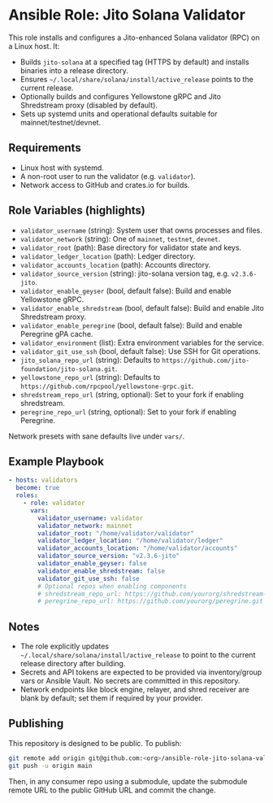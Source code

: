 # Ansible Role: Jito Solana Validator

This role installs and configures a Jito-enhanced Solana validator (RPC) on a Linux host. It:

- Builds `jito-solana` at a specified tag (HTTPS by default) and installs binaries into a release directory.
- Ensures `~/.local/share/solana/install/active_release` points to the current release.
- Optionally builds and configures Yellowstone gRPC and Jito Shredstream proxy (disabled by default).
- Sets up systemd units and operational defaults suitable for mainnet/testnet/devnet.

## Requirements

- Linux host with systemd.
- A non-root user to run the validator (e.g. `validator`).
- Network access to GitHub and crates.io for builds.

## Role Variables (highlights)

- `validator_username` (string): System user that owns processes and files.
- `validator_network` (string): One of `mainnet`, `testnet`, `devnet`.
- `validator_root` (path): Base directory for validator state and keys.
- `validator_ledger_location` (path): Ledger directory.
- `validator_accounts_location` (path): Accounts directory.
- `validator_source_version` (string): jito-solana version tag, e.g. `v2.3.6-jito`.
- `validator_enable_geyser` (bool, default false): Build and enable Yellowstone gRPC.
- `validator_enable_shredstream` (bool, default false): Build and enable Jito Shredstream proxy.
- `validator_enable_peregrine` (bool, default false): Build and enable Peregrine gPA cache.
- `validator_environment` (list): Extra environment variables for the service.
- `validator_git_use_ssh` (bool, default false): Use SSH for Git operations.
- `jito_solana_repo_url` (string): Defaults to `https://github.com/jito-foundation/jito-solana.git`.
- `yellowstone_repo_url` (string): Defaults to `https://github.com/rpcpool/yellowstone-grpc.git`.
- `shredstream_repo_url` (string, optional): Set to your fork if enabling shredstream.
- `peregrine_repo_url` (string, optional): Set to your fork if enabling Peregrine.

Network presets with sane defaults live under `vars/`.

## Example Playbook

```yaml
- hosts: validators
  become: true
  roles:
    - role: validator
      vars:
        validator_username: validator
        validator_network: mainnet
        validator_root: "/home/validator/validator"
        validator_ledger_location: "/home/validator/ledger"
        validator_accounts_location: "/home/validator/accounts"
        validator_source_version: "v2.3.6-jito"
        validator_enable_geyser: false
        validator_enable_shredstream: false
        validator_git_use_ssh: false
        # Optional repos when enabling components
        # shredstream_repo_url: https://github.com/yourorg/shredstream-proxy.git
        # peregrine_repo_url: https://github.com/yourorg/peregrine.git
```

## Notes

- The role explicitly updates `~/.local/share/solana/install/active_release` to point to the current release directory after building.
- Secrets and API tokens are expected to be provided via inventory/group vars or Ansible Vault. No secrets are committed in this repository.
 - Network endpoints like block engine, relayer, and shred receiver are blank by default; set them if required by your provider.

## Publishing

This repository is designed to be public. To publish:

```bash
git remote add origin git@github.com:<org>/ansible-role-jito-solana-validator.git
git push -u origin main
```

Then, in any consumer repo using a submodule, update the submodule remote URL to the public GitHub URL and commit the change.
